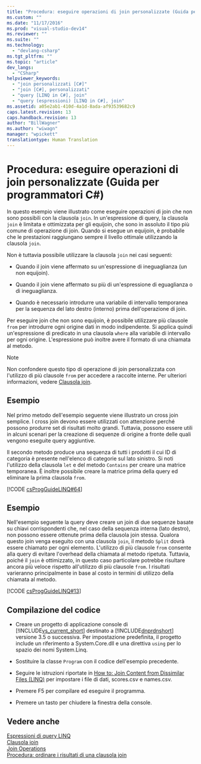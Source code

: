 ```yaml
---
title: "Procedura: eseguire operazioni di join personalizzate (Guida per programmatori C#) | Microsoft Docs"
ms.custom: ""
ms.date: "11/17/2016"
ms.prod: "visual-studio-dev14"
ms.reviewer: ""
ms.suite: ""
ms.technology: 
  - "devlang-csharp"
ms.tgt_pltfrm: ""
ms.topic: "article"
dev_langs: 
  - "CSharp"
helpviewer_keywords: 
  - "join personalizzati [C#]"
  - "join [C#], personalizzati"
  - "query [LINQ in C#], join"
  - "query (espressioni) [LINQ in C#], join"
ms.assetid: a05e2ab1-410d-4a1d-8ada-af93539682c9
caps.latest.revision: 13
caps.handback.revision: 13
author: "BillWagner"
ms.author: "wiwagn"
manager: "wpickett"
translationtype: Human Translation
---
```

# Procedura: eseguire operazioni di join personalizzate (Guida per programmatori C#)
In questo esempio viene illustrato come eseguire operazioni di join che non sono possibili con la clausola `join`.  In un'espressione di query, la clausola `join` è limitata e ottimizzata per gli equijoin, che sono in assoluto il tipo più comune di operazione di join.  Quando si esegue un equijoin, è probabile che le prestazioni raggiungano sempre il livello ottimale utilizzando la clausola `join`.  
  
 Non è tuttavia possibile utilizzare la clausola `join` nei casi seguenti:  
  
-   Quando il join viene affermato su un'espressione di ineguaglianza \(un non equijoin\).  
  
-   Quando il join viene affermato su più di un'espressione di eguaglianza o di ineguaglianza.  
  
-   Quando è necessario introdurre una variabile di intervallo temporanea per la sequenza del lato destro \(interno\) prima dell'operazione di join.  
  
 Per eseguire join che non sono equijoin, è possibile utilizzare più clausole `from` per introdurre ogni origine dati in modo indipendente.  Si applica quindi un'espressione di predicato in una clausola `where` alla variabile di intervallo per ogni origine.  L'espressione può inoltre avere il formato di una chiamata al metodo.  
  
> [!NOTE]
>  Non confondere questo tipo di operazione di join personalizzata con l'utilizzo di più clausole `from` per accedere a raccolte interne.  Per ulteriori informazioni, vedere [Clausola join](../../../csharp/language-reference/keywords/join-clause.md).  
  
## Esempio  
 Nel primo metodo dell'esempio seguente viene illustrato un cross join semplice.  I cross join devono essere utilizzati con attenzione perché possono produrre set di risultati molto grandi.  Tuttavia, possono essere utili in alcuni scenari per la creazione di sequenze di origine a fronte delle quali vengono eseguite query aggiuntive.  
  
 Il secondo metodo produce una sequenza di tutti i prodotti il cui ID di categoria è presente nell'elenco di categorie sul lato sinistro.  Si noti l'utilizzo della clausola `let` e del metodo `Contains` per creare una matrice temporanea.  È inoltre possibile creare la matrice prima della query ed eliminare la prima clausola `from`.  
  
 [!CODE [csProgGuideLINQ#64](../CodeSnippet/VS_Snippets_VBCSharp/csProgGuideLINQ#64)]  
  
## Esempio  
 Nell'esempio seguente la query deve creare un join di due sequenze basate su chiavi corrispondenti che, nel caso della sequenza interna \(lato destro\), non possono essere ottenute prima della clausola join stessa.  Qualora questo join venga eseguito con una clausola `join`, il metodo `Split` dovrà essere chiamato per ogni elemento.  L'utilizzo di più clausole `from` consente alla query di evitare l'overhead della chiamata al metodo ripetuta.  Tuttavia, poiché il `join` è ottimizzato, in questo caso particolare potrebbe risultare ancora più veloce rispetto all'utilizzo di più clausole `from`.  I risultati varieranno principalmente in base al costo in termini di utilizzo della chiamata al metodo.  
  
 [!CODE [csProgGuideLINQ#13](../CodeSnippet/VS_Snippets_VBCSharp/csProgGuideLINQ#13)]  
  
## Compilazione del codice  
  
-   Creare un progetto di applicazione console di [!INCLUDE[vs_current_short](../../../csharp/programming-guide/classes-and-structs/includes/vs_current_short_md.md)] destinato a [!INCLUDE[dnprdnshort](../../../csharp/getting-started/includes/dnprdnshort_md.md)] versione 3.5 o successiva.  Per impostazione predefinita, il progetto include un riferimento a System.Core.dll e una direttiva `using` per lo spazio dei nomi System.Linq.  
  
-   Sostituire la classe `Program` con il codice dell'esempio precedente.  
  
-   Seguire le istruzioni riportate in [How to: Join Content from Dissimilar Files \(LINQ\)](../Topic/How%20to:%20Join%20Content%20from%20Dissimilar%20Files%20\(LINQ\).md) per impostare i file di dati, scores.csv e names.csv.  
  
-   Premere F5 per compilare ed eseguire il programma.  
  
-   Premere un tasto per chiudere la finestra della console.  
  
## Vedere anche  
 [Espressioni di query LINQ](../../../csharp/programming-guide/linq-query-expressions/index.md)   
 [Clausola join](../../../csharp/language-reference/keywords/join-clause.md)   
 [Join Operations](../../../visual-basic/programming-guide/concepts/linq/join-operations.md)   
 [Procedura: ordinare i risultati di una clausola join](../../../csharp/programming-guide/linq-query-expressions/how-to-order-the-results-of-a-join-clause.md)